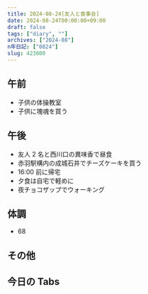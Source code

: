 ```yaml
---
title: 2024-08-24[友人と食事会]
date: 2024-08-24T00:00:00+09:00
draft: false
tags: ["diary", ""]
archives: ["2024-08"]
n年日記: ["0824"]
slug: 423800
---
```


## 午前

- 子供の体操教室
- 子供に塊魂を買う

## 午後

- 友人 2 名と西川口の異味香で昼食
- 赤羽駅構内の成城石井でチーズケーキを買う
- 16:00 前に帰宅
- 夕食は自宅で軽めに
- 夜チョコザップでウォーキング

## 体調

- 68

## その他

## 今日の Tabs
